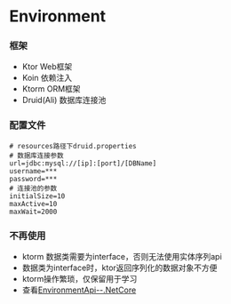 # Environment

### 框架
- Ktor Web框架
- Koin 依赖注入
- Ktorm ORM框架
- Druid(Ali) 数据库连接池

### 配置文件
```properties
# resources路径下druid.properties
# 数据库连接参数
url=jdbc:mysql://[ip]:[port]/[DBName]
username=***
password=***
# 连接池的参数
initialSize=10
maxActive=10
maxWait=2000
```

### 不再使用
- ktorm 数据类需要为interface，否则无法使用实体序列api
- 数据类为interface时，ktor返回序列化的数据对象不方便
- ktorm操作繁琐，仅保留用于学习
- 查看[EnvironmentApi--.NetCore](https://github.com/NullObjects/EnvironmentApi.git)
